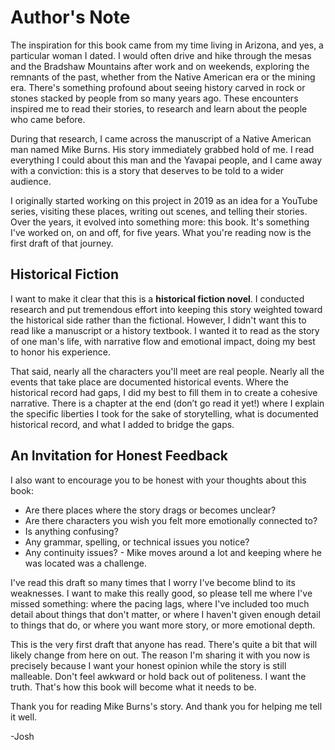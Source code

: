# Author's Note

The inspiration for this book came from my time living in Arizona, and yes, a particular woman I dated. I would often drive and hike through the mesas and the Bradshaw Mountains after work and on weekends, exploring the remnants of the past, whether from the Native American era or the mining era. There's something profound about seeing history carved in rock or stones stacked by people from so many years ago. These encounters inspired me to read their stories, to research and learn about the people who came before.

During that research, I came across the manuscript of a Native American man named Mike Burns. His story immediately grabbed hold of me. I read everything I could about this man and the Yavapai people, and I came away with a conviction: this is a story that deserves to be told to a wider audience.

I originally started working on this project in 2019 as an idea for a YouTube series, visiting these places, writing out scenes, and telling their stories. Over the years, it evolved into something more: this book. It's something I've worked on, on and off, for five years. What you're reading now is the first draft of that journey.

## Historical Fiction

I want to make it clear that this is a **historical fiction novel**. I conducted research and put tremendous effort into keeping this story weighted toward the historical side rather than the fictional. However, I didn't want this to read like a manuscript or a history textbook. I wanted it to read as the story of one man's life, with narrative flow and emotional impact, doing my best to honor his experience.

That said, nearly all the characters you'll meet are real people. Nearly all the events that take place are documented historical events. Where the historical record had gaps, I did my best to fill them in to create a cohesive narrative. There is a chapter at the end (don’t go read it yet!) where I explain the specific liberties I took for the sake of storytelling, what is documented historical record, and what I added to bridge the gaps.

## An Invitation for Honest Feedback

I also want to encourage you to be honest with your thoughts about this book:

- Are there places where the story drags or becomes unclear?
- Are there characters you wish you felt more emotionally connected to?
- Is anything confusing?
- Any grammar, spelling, or technical issues you notice?
- Any continuity issues? - Mike moves around a lot and keeping where he was located was a challenge.

I've read this draft so many times that I worry I've become blind to its weaknesses. I want to make this really good, so please tell me where I've missed something: where the pacing lags, where I've included too much detail about things that don't matter, or where I haven't given enough detail to things that do, or where you want more story, or more emotional depth.

This is the very first draft that anyone has read. There's quite a bit that will likely change from here on out. The reason I'm sharing it with you now is precisely because I want your honest opinion while the story is still malleable. Don't feel awkward or hold back out of politeness. I want the truth. That's how this book will become what it needs to be.

Thank you for reading Mike Burns's story. And thank you for helping me tell it well.

-Josh

